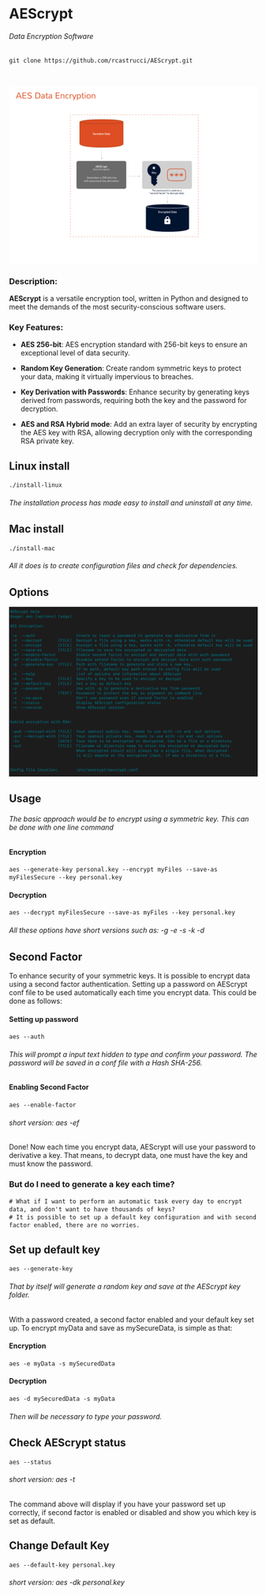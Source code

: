 # AEScrypt 
###### Data Encryption Software

    git clone https://github.com/rcastrucci/AEScrypt.git

<br>

![profile image](https://github.com/rcastrucci/AEScrypt/blob/main/dist/docs/AEScrypt%20architecture.png#gh-dark-mode-only)

### Description:

<b>AEScrypt</b> is a versatile encryption tool, written in Python and designed to meet the demands of the most 
security-conscious software users.<br>

### Key Features:

* <b>AES 256-bit</b>: AES encryption standard with 256-bit keys to ensure an exceptional level of data security.

* <b>Random Key Generation</b>: Create random symmetric keys to protect your data, making it virtually impervious to breaches.

* <b>Key Derivation with Passwords</b>: Enhance security by generating keys derived from passwords, requiring both the key and the password for decryption.

* <b>AES and RSA Hybrid mode</b>: Add an extra layer of security by encrypting the AES key with RSA, allowing decryption only with the corresponding RSA private key.


## Linux install
    ./install-linux
###### The installation process has made easy to install and uninstall at any time.


## Mac install
    ./install-mac
###### All it does is to create configuration files and check for dependencies.

## Options
![profile image](https://github.com/rcastrucci/AEScrypt/blob/main/dist/docs/options.png#gh-dark-mode-only)

## Usage
###### The basic approach would be to encrypt using a symmetric key. This can be done with one line command     
#### Encryption
    aes --generate-key personal.key --encrypt myFiles --save-as myFilesSecure --key personal.key
#### Decryption
    aes --decrypt myFilesSecure --save-as myFiles --key personal.key
###### All these options have short versions such as: -g -e -s -k -d


## Second Factor
To enhance security of your symmetric keys. It is possible to encrypt data using a second factor authentication.
Setting up a password on AEScrypt conf file to be used automatically each time you encrypt data. This could be done
as follows:

#### Setting up password
    aes --auth
###### This will prompt a input text hidden to type and confirm your password. The password will be saved in a conf file with a Hash SHA-256.

#### Enabling Second Factor
    aes --enable-factor
###### short version: aes -ef

Done! Now each time you encrypt data, AEScrypt will use your password to derivative a key. That means, to decrypt data, one must have the key and must know the password. 

### But do I need to generate a key each time?
    # What if I want to perform an automatic task every day to encrypt data, and don't want to have thousands of keys?
    # It is possible to set up a default key configuration and with second factor enabled, there are no worries.


## Set up default key
    aes --generate-key
###### That by itself will generate a random key and save at the AEScrypt key folder.
With a password created, a second factor enabled and your default key set up. To encrypt myData and save as mySecureData, is simple as that:

#### Encryption
    aes -e myData -s mySecuredData
#### Decryption
    aes -d mySecuredData -s myData
###### Then will be necessary to type your password.


## Check AEScrypt status
    aes --status
###### short version: aes -t
The command above will display if you have your password set up correctly, if second factor is enabled or disabled and show you which key is set as default.


## Change Default Key
    aes --default-key personal.key
###### short version: aes -dk personal.key
